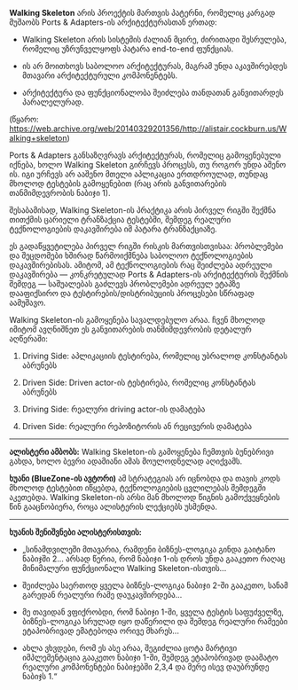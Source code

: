 **Walking Skeleton** არის პროექტის მართვის პატერნი, რომელიც კარგად მუშაობს Ports & Adapters-ის არქიტექტურასთან ერთად:

- Walking Skeleton არის სისტემის ძალიან მცირე, ძირითადი შესრულება, რომელიც უზრუნველყოფს პატარა end-to-end ფუნქციას.
    
- ის არ მოითხოვს საბოლოო არქიტექტურას, მაგრამ უნდა აკავშირებდეს მთავარი არქიტექტურული კომპონენტებს.
    
- არქიტექტურა და ფუნქციონალობა შეიძლება თანდათან განვითარდეს პარალელურად.
    

(წყარო: https://web.archive.org/web/20140329201356/http://alistair.cockburn.us/Walking+skeleton)

Ports & Adapters განსაზღვრავს არქიტექტურას, რომელიც გამოყენებული იქნება, ხოლო Walking Skeleton გირჩევს პროცესს, თუ როგორ უნდა აშენო ის. იგი ურჩევს არ ააშენო მთელი აპლიკაცია ერთდროულად, თუნდაც მხოლოდ ტესტების გამოყენებით (რაც არის განვითარების თანმიმდევრობის ნაბიჯი 1).

შესაბამისად, Walking Skeleton-ის პრაქტიკა არის პირველ რიგში შექმნა თითქმის ცარიელი ტრანზაქცია ტესტებში, შემდეგ რეალური ტექნოლოგიების დაკავშირება იმ პატარა ტრანზაქციაზე.

ეს გადაწყვეტილება პირველ რიგში რისკის მართვისთვისაა: პრობლემები და შეცდომები ხშირად წარმოიქმნება საბოლოო ტექნოლოგიების დაკავშირებისას. ამიტომ, ამ ტექნოლოგიების რაც შეიძლება ადრეული დაკავშირება — კონკრეტულად Ports & Adapters-ის არქიტექტურის შექმნის შემდეგ — საშუალებას გაძლევს პრობლემები ადრეულ ეტაპზე დააფიქსირო და ტესტირების/დისტრიბუციის პროცესები სწრაფად აამუშავო.

Walking Skeleton-ის გამოყენება სავალდებულო არაა. ჩვენ მხოლოდ იმიტომ ავღნიშნეთ ეს განვითარების თანმიმდევრობის დეტალურ აღწერაში:

1. Driving Side: აპლიკაციის ტესტირება, რომელიც უბრალოდ კონსტანტას აბრუნებს
    
2. Driven Side: Driven actor-ის ტესტირება, რომელიც კონსტანტას აბრუნებს
    
3. Driving Side: რეალური driving actor-ის დამატება
    
4. Driven Side: რეალური რეპოზიტორის ან რეცივერის დამატება
    

---

**ალისტერი ამბობს:** Walking Skeleton-ის გამოყენება ჩემთვის ბუნებრივი გახდა, ხოლო ბევრი ადამიანი ამას მოულოდნელად აღიქვამს.

**ხუანი (BlueZone-ის ავტორი)** ამ სტრატეგიას არ იცნობდა და თავის კოდს მხოლოდ ტესტებით იწყებდა, ტექნოლოგიების ცვლილებას შემდეგში აკეთებდა. Walking Skeleton-ის არსი მან მხოლოდ წიგნის გამოქვეყნების წინ გააცნობიერა, როცა ალისტერის ლექციებს უსმენდა.

---

**ხუანის შენიშვნები ალისტერისთვის:**

- „სინამდვილეში მთავარია, რამდენი ბიზნეს-ლოგიკა გინდა გაიტანო ნაბიჯში 2... არსად წერია, რომ ნაბიჯი 1-ის დროს უნდა გააკეთო რაღაც მინიმალური ფუნქციონალი Walking Skeleton-ისთვის...
    
- შეიძლება საერთოდ ყველა ბიზნეს-ლოგიკა ნაბიჯი 2-ში გააკეთო, სანამ გარედან რეალური რამე დაუკავშირდება...
    
- მე თავიდან ვფიქრობდი, რომ ნაბიჯი 1-ში, ყველა ტესტის საფუძველზე, ბიზნეს-ლოგიკა სრულად იყო დაწერილი და შემდეგ რეალური რამეები ეტაპობრივად ემატებოდა ორივე მხარეს...
    
- ახლა ვხვდები, რომ ეს ასე არაა, შეგიძლია ცოტა მარტივი იმპლემენტაცია გააკეთო ნაბიჯი 1-ში, შემდეგ ეტაპობრივად დაამატო რეალური კომპონენტები ნაბიჯებში 2,3,4 და მერე ისევ დაუბრუნდე ნაბიჯს 1.“